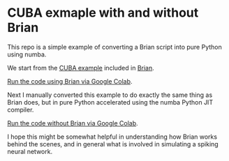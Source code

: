 # CUBA exmaple with and without Brian

This repo is a simple example of converting a Brian script into pure Python using numba.

We start from the [CUBA example](https://brian2.readthedocs.io/en/stable/examples/CUBA.html) included in [Brian](https://briansimulator.org).

[Run the code using Brian via Google Colab](https://colab.research.google.com/github/thesamovar/cuba_with_and_without_brian/blob/main/brian_cuba.ipynb).

Next I manually converted this example to do exactly the same thing as Brian does, but in pure Python accelerated using the numba Python JIT compiler.

[Run the code without Brian via Google Colab](https://colab.research.google.com/github/thesamovar/cuba_with_and_without_brian/blob/main/simple_snn.ipynb).

I hope this might be somewhat helpful in understanding how Brian works behind the scenes, and in general what is involved in simulating a spiking neural network.
